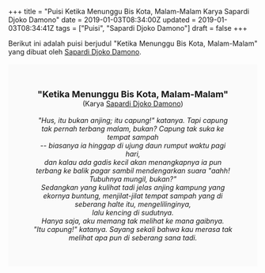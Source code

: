 +++
title = "Puisi Ketika Menunggu Bis Kota, Malam-Malam Karya Sapardi Djoko Damono"
date = 2019-01-03T08:34:00Z
updated = 2019-01-03T08:34:41Z
tags = ["Puisi", "Sapardi Djoko Damono"]
draft = false
+++

<div dir="ltr" style="text-align: left;" trbidi="on"><div style="text-align: justify;">Berikut ini adalah puisi berjudul "Ketika Menunggu Bis Kota, Malam-Malam" yang dibuat oleh <a href="https://ensiklopedia.kemdikbud.go.id/sastra/artikel/Sapardi_Djoko_Damono" target="_blank">Sapardi Djoko Damono</a>. </div><br /><div style="background: #FAFAFA; font-size: 14px; height: auto; margin: 0 auto; padding: 50px; text-align: center; width: auto;"><span style="font-size: 18px;"><b>"Ketika Menunggu Bis Kota, Malam-Malam"</b></span><br />(Karya <a href="https://www.sekata.web.id/tags/sapardi-djoko-damono" target="_blank">Sapardi Djoko Damono</a>) <br /><br /><i>"Hus, itu bukan anjing; itu capung!" katanya. Tapi capung tak pernah terbang malam, bukan? Capung tak suka ke tempat sampah<br />-- biasanya ia hinggap di ujung daun rumput waktu pagi hari,<br />dan kalau ada gadis kecil akan menangkapnya ia pun terbang ke balik pagar sambil mendengarkan suara "aahh! Tubuhnya mungil, bukan?"<br />Sedangkan yang kulihat tadi jelas anjing kampung yang ekornya buntung, menjilat-jilat tempat sampah yang di seberang halte itu, mengelilinginya,<br />lalu kencing di sudutnya.<br />Hanya saja, aku memang tak melihat ke mana gaibnya.<br />"Itu capung!" katanya. Sayang sekali bahwa kau merasa tak melihat apa pun di seberang sana tadi.</i> </div></div>
